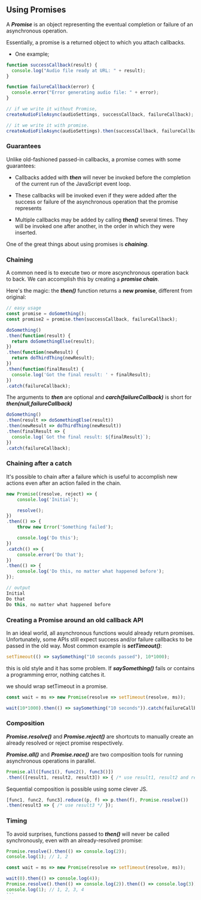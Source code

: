 ## Using Promises

A ***Promise*** is an object representing the eventual completion or failure of an asynchronous operation.

Essentially, a promise is a returned object to which you attach callbacks.

* One example;

```js
function successCallback(result) {
  console.log("Audio file ready at URL: " + result);
}

function failureCallback(error) {
  console.error("Error generating audio file: " + error);
}

// if we write it without Promise,
createAudioFileAsync(audioSettings, successCallback, failureCallback);

// it we write it with promise.
createAudioFileAsync(audioSettings).then(successCallback, failureCallback);
```

### Guarantees

Unlike old-fashioned passed-in callbacks, a promise comes with some guarantees:

* Callbacks added with ***then*** will never be invoked before the completion of the current run of the JavaScript event loop.

* These callbacks will be invoked even if they were added after the success or failure of the asynchronous operation that the promise represents

* Multiple callbacks may be added by calling ***then()*** several times. They will be invoked one after another, in the order in which they were inserted.

One of the great things about using promises is ***chaining***.

### Chaining

A common need is to execute two or more  ascynchronous operation back to back. We can accomplish this by creating a ***promise chain***.

Here's the magic: the ***then()*** function returns a **new promise**, different from original:
```js
// easy usage
const promise = doSomething();
const promise2 = promise.then(successCallback, failureCallback);

doSomething()
.then(function(result) {
  return doSomethingElse(result);
})
.then(function(newResult) {
  return doThirdThing(newResult);
})
.then(function(finalResult) {
  console.log('Got the final result: ' + finalResult);
})
.catch(failureCallback);
```

The arguments to ***then*** are optional and ***carch(failureCallback)*** is short for ***then(null,failureCallback)***

```js
doSomething()
.then(result => doSomethingElse(result))
.then(newResult => doThirdThing(newResult))
.then(finalResult => {
  console.log(`Got the final result: ${finalResult}`);
})
.catch(failureCallback);
```

### Chaining after a catch
It's possible to chain after a failure which is useful to accomplish new actions even after an action failed in the chain.

```js
new Promise((resolve, reject) => {
    console.log('Initial');

    resolve();
})
.then(() => {
    throw new Error('Something failed');

    console.log('Do this');
})
.catch(() => {
    console.error('Do that');
})
.then(() => {
    console.log('Do this, no matter what happened before');
});

// output
Initial
Do that
Do this, no matter what happened before
```

### Creating a Promise around an old callback API
In an ideal world, all asynchronous functions would already return promises. Unfortunately, some APIs still expect success and/or failure callbacks to be passed in the old way. Most common example is ***setTimeout()***:
```js
setTimeout(() => saySomething("10 seconds passed"), 10*1000);
```
this is old style and it has some problem. If ***saySomething()*** fails or contains a programming error, nothing catches it.

we should wrap setTimeout in a promise.

```js
const wait = ms => new Promise(resolve => setTimeout(resolve, ms));

wait(10*1000).then(() => saySomething("10 seconds")).catch(failureCallback);
```

### Composition
***Promise.resolve()*** and ***Promise.reject()*** are shortcuts to manually create an already resolved or reject promise respectively.

***Promise.all()*** and ***Promise.race()*** are two composition tools for running asynchronous operations in parallel.

```js
Promise.all([func1(), func2(), func3()])
.then(([result1, result2, result3]) => { /* use result1, result2 and result3 */ });
```

Sequential composition is possible using some clever JS.

```js
[func1, func2, func3].reduce((p, f) => p.then(f), Promise.resolve())
.then(result3 => { /* use result3 */ });
```

### Timing

To avoid surprises, functions passed to ***then()*** will never be called synchronously, even with an already-resolved promise:

```js
Promise.resolve().then(() => console.log(2));
console.log(1); // 1, 2
```
````js
const wait = ms => new Promise(resolve => setTimeout(resolve, ms));

wait(0).then(() => console.log(4));
Promise.resolve().then(() => console.log(2)).then(() => console.log(3));
console.log(1); // 1, 2, 3, 4
```